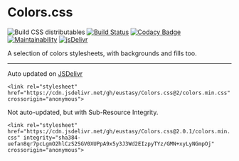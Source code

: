 # Colors.css

![Build CSS distributables](https://github.com/eustasy/Colors.css/workflows/Build%20CSS%20distributables/badge.svg)
[![Build Status](https://travis-ci.org/eustasy/Colors.css.svg?branch=master)](https://travis-ci.org/eustasy/Colors.css)
[![Codacy Badge](https://api.codacy.com/project/badge/Grade/29cee817aa88454996d8863b61d05120)](https://www.codacy.com/app/lewisgoddard/Colors.css?utm_source=github.com&amp;utm_medium=referral&amp;utm_content=eustasy/Colors.css&amp;utm_campaign=Badge_Grade)
[![Maintainability](https://api.codeclimate.com/v1/badges/9f31a0fa7e27073286c5/maintainability)](https://codeclimate.com/github/eustasy/Colors.css/maintainability)
[![jsDelivr](https://data.jsdelivr.com/v1/package/gh/eustasy/Colors.css/badge?style=rounded)](https://www.jsdelivr.com/package/gh/eustasy/Colors.css)

A selection of colors stylesheets, with backgrounds and fills too.

---

Auto updated on [JSDelivr](https://www.jsdelivr.com/package/gh/eustasy/Colors.css)

`<link rel="stylesheet" href="https://cdn.jsdelivr.net/gh/eustasy/Colors.css@2/colors.min.css" crossorigin="anonymous">`

Not auto-updated, but with Sub-Resource Integrity.

`<link rel="stylesheet" href="https://cdn.jsdelivr.net/gh/eustasy/Colors.css@2.0.1/colors.min.css" integrity="sha384-uefan8qr7pcLgmO2hlCzS2SGV0XUPpA9x5y3J3Wd2EIzpyTYz/GMN+xyLyNGmpOj" crossorigin="anonymous">`
